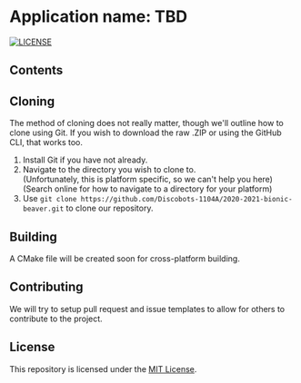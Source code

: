 # Application name: TBD

[![LICENSE](https://img.shields.io/github/license/IonicArgon/mirai-2020?color=blue&style=for-the-badge)](https://github.com/IonicArgon/mirai-2020/blob/main/LICENSE)

## Contents

## Cloning

The method of cloning does not really matter, though we'll outline how to clone using Git.
If you wish to download the raw .ZIP or using the GitHub CLI, that works too.

1. Install Git if you have not already.
2. Navigate to the directory you wish to clone to.  
   (Unfortunately, this is platform specific, so we can't help you here)  
   (Search online for how to navigate to a directory for your platform)  
3. Use `git clone https://github.com/Discobots-1104A/2020-2021-bionic-beaver.git` to clone our repository.

## Building

A CMake file will be created soon for cross-platform building.

## Contributing

We will try to setup pull request and issue templates to allow for others to contribute to the project.

## License

This repository is licensed under the [MIT License](https://mit-license.org/).
